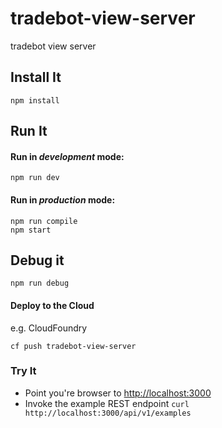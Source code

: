# tradebot-view-server

tradebot view server

## Install It
```
npm install
```

## Run It
#### Run in *development* mode:

```
npm run dev
```

#### Run in *production* mode:

```
npm run compile
npm start
```

## Debug it

```
npm run debug
```

#### Deploy to the Cloud
e.g. CloudFoundry

```
cf push tradebot-view-server
```

### Try It
* Point you're browser to [http://localhost:3000](http://localhost:3000)
* Invoke the example REST endpoint `curl http://localhost:3000/api/v1/examples`

